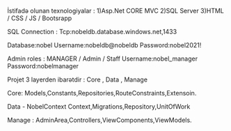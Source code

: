 İstifadə olunan texnologiyalar :
1)Asp.Net CORE MVC
2)SQL Server
3)HTML / CSS / JS / Bootsrapp

SQL Connection :
Tcp:nobeldb.database.windows.net,1433

Database:nobel
Username:nobeldb@nobeldb
Password:nobel2021!

Admin roles :
MANAGER / Admin / Staff 
Username:nobel_manager
Password:nobelmanager

Projet 3 layerden ibarətdir : Core , Data , Manage

Core:
Models,Constants,Repositories,RouteConstraints,Extensoin.

Data - NobelContext
Context,Migrations,Repository,UnitOfWork

Manage :
AdminArea,Controllers,ViewComponents,ViewModels.